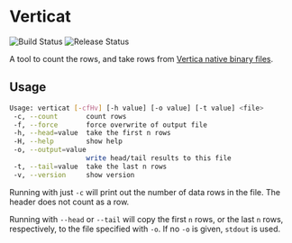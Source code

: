 # Verticat

![Build Status](https://github.com/joeygibson/verticat/workflows/build/badge.svg)
![Release Status](https://github.com/joeygibson/verticat/workflows/release/badge.svg)

A tool to count the rows, and take rows from  [Vertica native binary files](https://www.vertica.com/docs/9.3.x/HTML/Content/Authoring/AdministratorsGuide/BinaryFilesAppendix/CreatingNativeBinaryFormatFiles.htm).

## Usage

```bash
Usage: verticat [-cfHv] [-h value] [-o value] [-t value] <file>
 -c, --count       count rows
 -f, --force       force overwrite of output file
 -h, --head=value  take the first n rows
 -H, --help        show help
 -o, --output=value
                   write head/tail results to this file
 -t, --tail=value  take the last n rows
 -v, --version     show version
```

Running with just `-c` will print out the number of data rows in the file. The header does not
count as a row.

Running with `--head` or `--tail` will copy the first `n` rows, or the last `n` rows, 
respectively, to the file specified with `-o`. If no `-o` is given, `stdout` is used.


